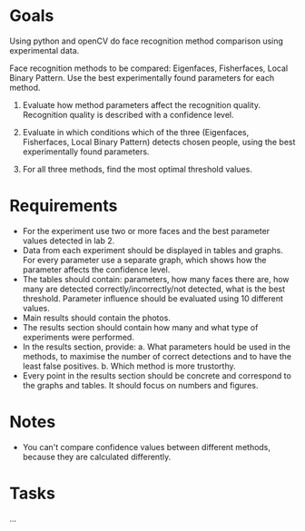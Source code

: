 # Goals
Using python and openCV do face recognition method comparison using experimental data.

Face recognition methods to be compared: Eigenfaces, Fisherfaces, Local Binary Pattern. Use the best experimentally found parameters for each method.

1. Evaluate how method parameters affect the recognition quality. Recognition quality is described with a confidence level.

2. Evaluate in which conditions which of the three (Eigenfaces, Fisherfaces, Local Binary Pattern) detects chosen people, using the best experimentally found parameters.

3. For all three methods, find the most optimal threshold values.

# Requirements
- For the experiment use two or more faces and the best parameter values detected in lab 2.
- Data from each experiment should be displayed in tables and graphs. For every parameter use a separate graph, which shows how the parameter affects the confidence level.
- The tables should contain: parameters, how many faces there are, how many are detected correctly/incorrectly/not detected, what is the best threshold. Parameter influence should be evaluated using 10 different values.
- Main results should contain the photos.
- The results section should contain how many and what type of experiments were performed.
- In the results section, provide: a. What parameters hould be used in the methods, to maximise the number of correct detections and to have the least false positives. b. Which method is more trustorthy.
- Every point in the results section should be concrete and correspond to the graphs and tables. It should focus on numbers and figures.

# Notes
- You can't compare confidence values between different methods, because they are calculated differently.

# Tasks
...
